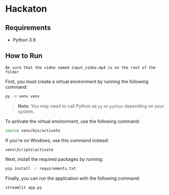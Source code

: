 # Hackaton

## Requirements
- Python 3.9

## How to Run

```
Be sure that the video named input_video.mp4 is on the root of the folder
```

First, you must create a virtual environment by running the following command:

```bash
py -m venv venv
```

> **Note**: You may need to call Python as `py` or `python` depending on your system.

To activate the virtual environment, use the following command:

```bash
source venv/bin/activate
```

If you're on Windows, use this command instead:

```bash
venv\Scripts\activate
```

Next, install the required packages by running:

```bash
pip install -r requirements.txt
```

Finally, you can run the application with the following command:

```bash
streamlit app.py
```